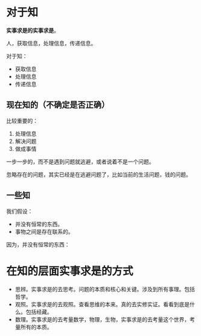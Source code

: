 # 对于知

**实事求是的实事求是**。

人，获取信息，处理信息，传递信息。


对于知：

- 获取信息
- 处理信息
- 传递信息



## 现在知的（不确定是否正确）

比较重要的：

1. 处理信息
2. 解决问题
3. 做成事情


一步一步的，而不是遇到问题就逃避，或者说着不是一个问题。

忽略存在的问题，其实已经是在逃避问题了，比如当前的生活问题，钱的问题。

## 一些知

我们假设：

- 并没有恒常的东西。
- 事物之间是存在联系的。

因为，并没有恒常的东西：

# 在知的层面实事求是的方式




- 思辨。实事求是的去思考。问题的本质和核心和关键。涉及到所有事理。包括哲学。
- 观照。实事求是的去观照。查看思维的本来。真的去实修实证。看看到底是什么。包括经藏。
- 数理。实事求是的去考量数学，物理，生物，实事求是的去考量这个世界，考量所有的本质。

